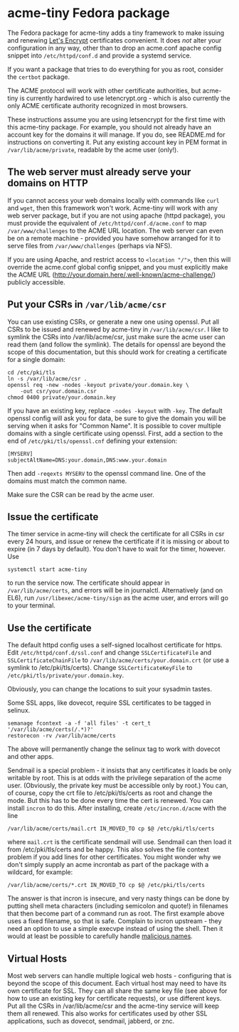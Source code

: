 # acme-tiny Fedora package

The Fedora package for acme-tiny adds a tiny framework to make issuing
and renewing [Let's Encrypt](https://letsencrypt.org/) certificates 
convenient.  It does *not* alter your configuration in any way, other
than to drop an acme.conf apache config snippet into `/etc/httpd/conf.d`
and provide a systemd service.

If you want a package that tries to do everything for you as root,
consider the `certbot` package.

The ACME protocol will work with other certificate authorities, but
acme-tiny is currently hardwired to use letencrypt.org - which is
also currently the only ACME certificate authority recognized in
most browsers.

These instructions assume you are using letsencrypt for the first time
with this acme-tiny package.  For example, you should not already have
an account key for the domains it will manage.  If you do, see README.md
for instructions on converting it.  Put any existing account key in
PEM format in `/var/lib/acme/private`, readable by the acme user (only!).

## The web server must already serve your domains on HTTP

If you cannot access your web domains locally with commands like 
`curl` and `wget`, then this framework won't work.  Acme-tiny will work with
any web server package, but if you are not using apache (httpd package), you
must provide the equivalent of `/etc/httpd/conf.d/acme.conf` to map
`/var/www/challenges` to the ACME URL location.  The web server can even
be on a remote machine - provided you have somehow arranged for it to
serve files from `/var/www/challenges` (perhaps via NFS).  

If you are using Apache, and restrict access to `<location "/">`, then this
will override the acme.conf global config snippet, and you must explicitly
make the ACME URL (http://your.domain.here/.well-known/acme-challenge/)
publicly accessible.

## Put your CSRs in `/var/lib/acme/csr`

You can use existing CSRs, or generate a new one using openssl.  Put
all CSRs to be issued and renewed by acme-tiny in `/var/lib/acme/csr`.
I like to symlink the CSRs into /var/lib/acme/csr, just make sure the acme
user can read them (and follow the symlink).  The details for openssl are
beyond the scope of this documentation, but this should work for creating a
certificate for a single domain:
```
cd /etc/pki/tls
ln -s /var/lib/acme/csr .
openssl req -new -nodes -keyout private/your.domain.key \
	-out csr/your.domain.csr
chmod 0400 private/your.domain.key
```
If you have an existing key, replace  `-nodes -keyout` with `-key`.
The default openssl config will ask you for data, be sure to give the
domain you will be serving when it asks for "Common Name".  It is possible
to cover multiple domains with a single certificate using openssl.  First, add
a section to the end of `/etc/pki/tls/openssl.cnf` defining your extension:
```
[MYSERV]
subjectAltName=DNS:your.domain,DNS:www.your.domain
```
Then add `-reqexts MYSERV` to the openssl command line.  One of the domains
must match the common name. 

Make sure the CSR can be read by the acme user.

## Issue the certificate

The timer service in acme-tiny will check the certificate for all CSRs in csr
every 24 hours, and issue or renew the certificate if it is missing or about to
expire (in 7 days by default).  You don't have to wait for the timer, however.
Use 
```
systemctl start acme-tiny
```
to run the service now.  The certificate should appear in `/var/lib/acme/certs`,
and errors will be in journalctl.  Alternatively (and on EL6), run
`/usr/libexec/acme-tiny/sign` as the acme user, and errors will go
to your terminal.

## Use the certificate

The default httpd config uses a self-signed localhost certificate for https.
Edit `/etc/httpd/conf.d/ssl.conf` and change `SSLCertificateFile` and
`SSLCertificateChainFile` to `/var/lib/acme/certs/your.domain.crt` (or use a
symlink to /etc/pki/tls/certs).  Change `SSLCertificateKeyFile` to
`/etc/pki/tls/private/your.domain.key`.  

Obviously, you can change the locations to suit your sysadmin tastes.

Some SSL apps, like dovecot, require SSL certificates to be tagged in selinux.
```
semanage fcontext -a -f 'all files' -t cert_t '/var/lib/acme/certs(/.*)?'
restorecon -rv /var/lib/acme/certs
```
The above will permanently change the selinux tag to work with dovecot
and other apps.  

Sendmail is a special problem - it insists that any certificates it loads be
only writable by root.  This is at odds with the privilege separation of the
acme user.  (Obviously, the private key must be accessible only by root.)  You
can, of course, copy the crt file to /etc/pki/tls/certs as root and change the
mode.  But this has to be done every time the cert is renewed.  You can
install `incron` to do this.  After installing, create `/etc/incron.d/acme`
with the line
```
/var/lib/acme/certs/mail.crt IN_MOVED_TO cp $@ /etc/pki/tls/certs
```
where `mail.crt` is the certificate sendmail will use.  Sendmail
can then load it from /etc/pki/tls/certs and be happy.  This also
solves the file context problem if you add lines for other certificates.
You might wonder why we don't simply supply an acme incrontab as part
of the package with a wildcard, for example:
```
/var/lib/acme/certs/*.crt IN_MOVED_TO cp $@ /etc/pki/tls/certs
```
The answer is that incron is insecure, and very nasty things can be
done by putting shell meta characters (including semicolon and quote!) in
filenames that then become part of a command run as root.  The first example
above uses a fixed filename, so that is safe.  Complain to incron
upstream - they need an option to use a simple execvpe instead of
using the shell.  Then it would at least be possible to carefully
handle [malicious names](https://www.xkcd.com/327/).  

## Virtual Hosts

Most web servers can handle multiple logical web hosts - configuring that is
beyond the scope of this document.  Each virtual host may need to have its own
certificate for SSL.  They can all share the same key file (see above for
how to use an existing key for certificate requests), or use different keys.
Put all the CSRs in /var/lib/acme/csr and the acme-tiny service will keep them
all renewed.  This also works for certificates used by other SSL applications,
such as dovecot, sendmail, jabberd, or znc.
